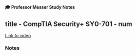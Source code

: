 #### 🎓 Professor Messer Study Notes

##  title - CompTIA Security+ SY0-701 - num

[Link to video]()

### Notes



